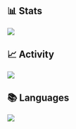 ## 📊 Stats 
![](https://github-readme-stats.vercel.app/api?username=mezdelex&hide_border=false&include_all_commits=true&count_private=true&show=reviews,discussions_started,discussions_answered,prs_merged,prs_merged_percentage)<br/>
## 📈 Activity
![](https://github-readme-streak-stats.herokuapp.com/?user=mezdelex&theme=material&hide_border=false)<br/>
## 📚 Languages
![](https://github-readme-stats.vercel.app/api/top-langs/?username=mezdelex&theme=noctis_minimus&hide_border=false&include_all_commits=true&count_private=true&layout=compact&langs_count=20)

